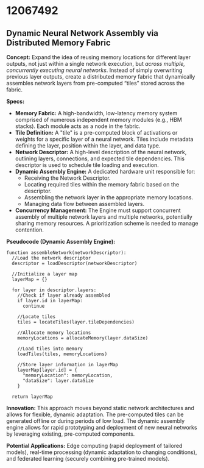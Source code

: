 # 12067492

## Dynamic Neural Network Assembly via Distributed Memory Fabric

**Concept:** Expand the idea of reusing memory locations for different layer outputs, not just within a single network execution, but *across multiple, concurrently executing neural networks*. Instead of simply overwriting previous layer outputs, create a distributed memory fabric that dynamically assembles network layers from pre-computed “tiles” stored across the fabric. 

**Specs:**

*   **Memory Fabric:** A high-bandwidth, low-latency memory system comprised of numerous independent memory modules (e.g., HBM stacks). Each module acts as a node in the fabric.
*   **Tile Definition:** A "tile" is a pre-computed block of activations or weights for a specific layer of a neural network. Tiles include metadata defining the layer, position within the layer, and data type.
*   **Network Descriptor:** A high-level description of the neural network, outlining layers, connections, and expected tile dependencies. This descriptor is used to schedule tile loading and execution.
*   **Dynamic Assembly Engine:** A dedicated hardware unit responsible for:
    *   Receiving the Network Descriptor.
    *   Locating required tiles within the memory fabric based on the descriptor.
    *   Assembling the network layer in the appropriate memory locations.
    *   Managing data flow between assembled layers.
*   **Concurrency Management:**  The Engine must support concurrent assembly of multiple network layers and multiple networks, potentially sharing memory resources.  A prioritization scheme is needed to manage contention.

**Pseudocode (Dynamic Assembly Engine):**

```
function assembleNetwork(networkDescriptor):
  //Load the network descriptor
  descriptor = loadDescriptor(networkDescriptor)

  //Initialize a layer map
  layerMap = {}

  for layer in descriptor.layers:
    //Check if layer already assembled
    if layer.id in layerMap:
      continue

    //Locate tiles
    tiles = locateTiles(layer.tileDependencies)

    //Allocate memory locations
    memoryLocations = allocateMemory(layer.dataSize)

    //Load tiles into memory
    loadTiles(tiles, memoryLocations)

    //Store layer information in layerMap
    layerMap[layer.id] = {
      "memoryLocation": memoryLocation,
      "dataSize": layer.dataSize
    }

  return layerMap
```

**Innovation:** This approach moves beyond static network architectures and allows for flexible, dynamic adaptation. The pre-computed tiles can be generated offline or during periods of low load. The dynamic assembly engine allows for rapid prototyping and deployment of new neural networks by leveraging existing, pre-computed components. 

**Potential Applications:**  Edge computing (rapid deployment of tailored models), real-time processing (dynamic adaptation to changing conditions), and federated learning (securely combining pre-trained models).